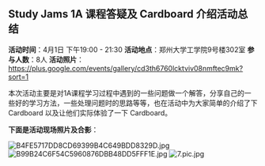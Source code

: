 ## Study Jams 1A 课程答疑及 Cardboard 介绍活动总结

**活动时间**：4月1日 下午19:00 - 21:30
**活动地点**：郑州大学工学院9号楼302室
**参与人数**：8人
**活动照片**：<https://plus.google.com/events/gallery/cd3th6760lcktviv08nmftec9mk?sort=1>

本次活动主要是对1A课程学习过程中遇到的一些问题做一个解答，分享自己的一些好的学习方法，一些处理问题时的思路等等，也在活动中为大家简单的介绍了下 Cardboard 以及让他们实际体验了一下 Cardboard。

**下面是活动现场照片及合影**：

![B4FE5717DD8CD69399B4C649BDD8329D.jpg](https://uc0.chinagdg.com/attachment/forum/201604/02/163435edsu8hhod8sbs8og.jpg)
![B99B24C6F54C5960876DBB48DD5FFF1E.jpg](https://uc0.chinagdg.com/attachment/forum/201604/02/163445sg7v4mjmd043mr0b.jpg)
![7.pic.jpg](https://uc0.chinagdg.com/attachment/forum/201604/02/163446wnevk3ngkktu5mgg.jpg)